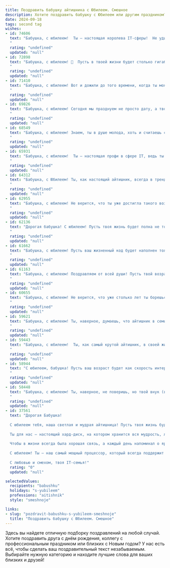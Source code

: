 ```yaml
---
title: Поздравить бабушку айтишника с Юбилеем. Смешное
description: Хотите поздравить бабушку с Юбилеем или другим праздником? Наш ИИ создаст незабываемое поздравление, а вы обязательно выделитесь среди других.  
date: 2024-09-18
tags: second tag
wishes:
- id: 74606
  text: "Бабушка, с юбилеем!  Ты – настоящая королева IT-сферы!  Не удивлюсь, если скоро научишься кодить на  Python  и  JavaScript  в свободное время!  Пусть этот юбилей станет отправной точкой для покорения новых вершин  в digital-пространстве, а мы все будем твоей поддержкой  в  этом  нелегком  деле! 😉
  "
  rating: "undefined"
  updated: "null"
- id: 72898
  text: "Бабушка, с юбилеем! 🎉  Пусть в твоей жизни будет столько гигабайт счастья, сколько у тебя внуков мегабайт любви!  🤣   А ещё пусть  твой любимый сериал  будет вечным обновлением, а  wifi  -  бесконечно быстрым! 💻
  "
  rating: "undefined"
  updated: "null"
- id: 71410
  text: "Бабушка, с юбилеем! Вот и дожили до того времени, когда ты можешь не только вязать носки, но и кодить сайты. Пусть тебе хватит энергии на все твои старческие хобби, а внуки почаще звонят, чтобы ты могла делиться с ними бесценным опытом — как подключить Wi-Fi и не запутаться в паролях! 😁
  "
  rating: "undefined"
  updated: "null"
- id: 69826
  text: "Бабушка, с юбилеем! Сегодня мы празднуем не просто дату, а твою невероятную способность покорять любые вершины, даже если они в мире IT! Ты –  true pro в сфере мемов и лайков, твоя скорость набирания текста – просто бомба, а количество фото в телефоне –  зашкаливает! Поздравляем тебя с днём рождения и желаем, чтобы ты всегда оставалась в сети, но не забывала про реальные, живые объятия! 🎉🥳
  "
  rating: "undefined"
  updated: "null"
- id: 68549
  text: "Бабушка, с юбилеем! Знаем, ты в душе молода, хоть и считаешь себя \"динозавром\" в мире IT!  Желаем тебе, чтобы  компьютерная мышь всегда была в твоих руках, а Wi-Fi - стабильным, как твоя любовь к нам!
  "
  rating: "undefined"
  updated: "null"
- id: 65931
  text: "Бабушка, с юбилеем!  Ты – настоящая профи в сфере IT, ведь ты уже столько лет успешно запускаешь новые поколения, оптимизируешь семейный код и исправно решаешь все наши глюки! 👏  Желаем тебе  безотказной работы,  много гигабайт счастья и  Wi-Fi,  ловящий  все  волны радости! 🥳
  "
  rating: "undefined"
  updated: "null"
- id: 64312
  text: "Бабушка, с Юбилеем! Ты, как настоящий айтишник, всегда в тренде, знаешь все пароли и коды к счастливой жизни, и умеешь \"перезагрузить\" любую ситуацию! Желаем тебе неиссякаемой энергии, чтобы \"отладить\" все процессы в организме, а также  безотказной работы всех органов и систем! 😜
  "
  rating: "undefined"
  updated: "null"
- id: 62955
  text: "Бабушка, с юбилеем! Не верится, что ты уже достигла такого возраста, при этом оставаясь в курсе всех современных технологий! Видимо, твой секрет молодости - это умение разбираться в коде, а не в бабушкиных рецептах. 😉🎂🎉
  "
  rating: "undefined"
  updated: "null"
- id: 62136
  text: "Дорогая бабушка! С юбилеем! Пусть твоя жизнь будет полна не только гигабайтами любви, но и терабайтами счастья! 😜  Надеемся, ты не потеряешь пароль от молодости, и еще долгие годы будешь радовать нас своим онлайн-присутствием! 🎉
  "
  rating: "undefined"
  updated: "null"
- id: 61662
  text: "Бабушка, с юбилеем! Пусть ваш жизненный код будет наполнен только положительными эмоциями, а обновления в вашей системе происходят только к лучшему!
  "
  rating: "undefined"
  updated: "null"
- id: 61163
  text: "Бабушка, с юбилеем! Поздравляем от всей души! Пусть твой возраст измеряется не в годах, а в мегабайтах счастья, гигабайтах здоровья и терабайтах радости! 😉 И не забывай, что ты для нас самая крутая \"айтишница\" в мире!
  "
  rating: "undefined"
  updated: "null"
- id: 60655
  text: "Бабушка, с юбилеем! Не верится, что уже столько лет ты борешься с вирусами, не только в компьютере, но и в жизни! Ты настоящий IT-герой, который взломал код молодости и до сих пор в строю! Желаем тебе неиссякаемой энергии, чтобы \"перезагружаться\" по жизни с легкостью, и чтобы все твои \"баги\" были только в добром смысле слова! 😄🎉
  "
  rating: "undefined"
  updated: "null"
- id: 59621
  text: "Бабушка, с юбилеем! Ты, наверное, думаешь, что айтишник в семье - это я?  Ха! Подумаешь, код пишу... Ты вот настоящий профи! Всех нас \"программируешь\" на любовь и вкусные пироги с самого детства! 🎉👩‍💻🎂
  "
  rating: "undefined"
  updated: "null"
- id: 59443
  text: "Бабушка, с юбилеем!  Ты, как самый крутой айтишник, в своей жизни уже столько всего \"закодила\": от первых шагов внуков до рецептов борща, который творит чудеса! И пусть твои мегабайты счастья всегда растут, а скорость любви не знала бы сбоев! 😄🎉
  "
  rating: "undefined"
  updated: "null"
- id: 58944
  text: "С юбилеем, бабушка! Пусть ваш возраст будет как скорость интернета - всегда стремительный и стабильный! 😄  И пусть в вашей жизни будет как можно больше гигабайт счастья и терабайт здоровья! 🎉
  "
  rating: "undefined"
  updated: "null"
- id: 58448
  text: "Бабушка, с юбилеем! Ты, наверное, не поверишь, но твой внук (внучка) - настоящий айтишник!  Справился (лась) с поиском идеального подарка для тебя в Google,  а сам текст поздравления сгенерировал нейросеть!  😜  Желаю тебе, чтобы у тебя всегда была  отличная связь с близкими, а вирусы обходили тебя десятой дорогой! 😂
  "
  rating: "undefined"
  updated: "null"
- id: 37561
  text: "Дорогая Бабушка!
  
  С юбилеем тебя, наша светлая и мудрая айтишница! Пусть твоя жизнь будет такой же яркой, как экран нового ноутбука, а настроение — стабильным, как Wi-Fi без провалов!
  
  Ты для нас — настоящий хард-диск, на котором хранится вся мудрость, любовь и хорошее настроение. Пусть в твоем жизненном коде не будет ни одного бага, а все алгоритмы ведут к счастью и радости!
  
  Чтобы в жизни всегда была хорошая связь, а каждый день напоминал о яркой радуге после дождя — без тормозов и зависаний!
  
  С юбилеем! Ты — наш самый мощный процессор, который всегда поддержит и поможет, даже если в системе произошел сбой! Желаем тебе здоровья, радости и моря незабываемых моментов!
  
  С любовью и смехом, твоя IT-семья!"
  rating: "0"
  updated: "null"

selectedValues:
  recipients: "babushku"
  holidays: "s-yubileem"
  professions: "aitishnik"
  style: "smeshnoje"

links:
- slug: "pozdravit-babushku-s-yubileem-smeshnoje"
  title: "Поздравить бабушку с Юбилеем. Смешное"
---
```


Здесь вы найдете отличную подборку поздравлений на любой случай. 
Хотите поздравить друга с днём рождения, коллегу с профессиональным праздником или близких с Новым годом? У нас есть всё, чтобы сделать ваш поздравительный текст незабываемым. Выбирайте нужную категорию и находите лучшие слова для ваших близких и друзей!
